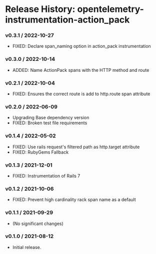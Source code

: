 # Release History: opentelemetry-instrumentation-action_pack

### v0.3.1 / 2022-10-27

* FIXED: Declare span_naming option in action_pack instrumentation 

### v0.3.0 / 2022-10-14

* ADDED: Name ActionPack spans with the HTTP method and route 

### v0.2.1 / 2022-10-04

* FIXED: Ensures the correct route is add to http.route span attribute 

### v0.2.0 / 2022-06-09

* Upgrading Base dependency version
* FIXED: Broken test file requirements 

### v0.1.4 / 2022-05-02

* FIXED: Use rails request's filtered path as http.target attribute 
* FIXED: RubyGems Fallback 

### v0.1.3 / 2021-12-01

* FIXED: Instrumentation of Rails 7 

### v0.1.2 / 2021-10-06

* FIXED: Prevent high cardinality rack span name as a default 

### v0.1.1 / 2021-09-29

* (No significant changes)

### v0.1.0 / 2021-08-12

* Initial release.
